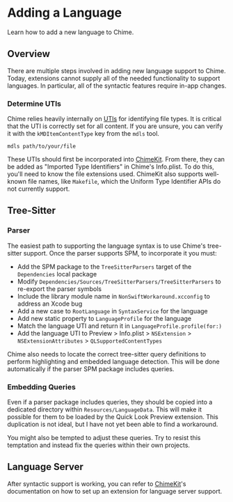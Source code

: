 # Adding a Language

Learn how to add a new language to Chime.

## Overview

There are multiple steps involved in adding new language support to Chime. Today, extensions cannot supply all of the needed functionality to support languages. In particular, all of the syntactic features require in-app changes.

### Determine UTIs

Chime relies heavily internally on [UTIs](https://developer.apple.com/documentation/uniformtypeidentifiers) for identifying file types. It is critical that the UTI is correctly set for all content. If you are unsure, you can verify it with the `kMDItemContentType` key from the `mdls` tool.

```
mdls path/to/your/file
```

These UTIs should first be incorporated into [ChimeKit][]. From there, they can be added as "Imported Type Identifiers" in Chime's Info.plist. To do this, you'll need to know the file extensions used. ChimeKit also supports well-known file names, like `Makefile`, which the Uniform Type Identifier APIs do not currently support. 

## Tree-Sitter

### Parser

The easiest path to supporting the language syntax is to use Chime's tree-sitter support. Once the parser supports SPM, to incorporate it you must:

- Add the SPM package to the `TreeSitterParsers` target of the `Dependencies` local package
- Modify `Dependencies/Sources/TreeSitterParsers/TreeSitterParsers` to re-export the parser symbols
- Include the library module name in `NonSwiftWorkaround.xcconfig` to address an Xcode bug
- Add a new case to `RootLanguage` in `SyntaxService` for the language
- Add new static property to `LanguageProfile` for the language
- Match the language UTI and return it in `LanguageProfile.profile(for:)`
- Add the language UTI to Preview > Info.plist > `NSExtension` > `NSExtensionAttributes` > `QLSupportedContentTypes`

Chime also needs to locate the correct tree-sitter query definitions to perform highlighting and embedded language detection. This will be done automatically if the parser SPM package includes queries.

### Embedding Queries

Even if a parser package includes queries, they should be copied into a dedicated directory within `Resources/LanguageData`. This will make it possible for them to be loaded by the Quick Look Preview extension. This duplication is not ideal, but I have not yet been able to find a workaround.

You might also be tempted to adjust these queries. Try to resist this temptation and instead fix the queries within their own projects. 

## Language Server

After syntactic support is working, you can refer to [ChimeKit]'s documentation on how to set up an extension for language server support.

[ChimeKit]: https://github.com/ChimeHQ/ChimeKit
